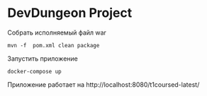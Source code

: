 DevDungeon Project
==================
Собрать исполняемый файл war
```shell
mvn -f  pom.xml clean package
```
Запустить приложение
```shell
docker-compose up
```
Приложение работает на
http://localhost:8080/t1coursed-latest/

